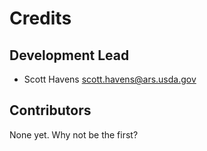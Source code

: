# Credits

## Development Lead

* Scott Havens <scott.havens@ars.usda.gov>

## Contributors

None yet. Why not be the first?
